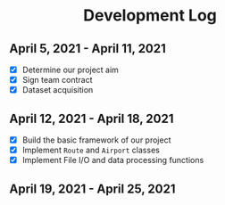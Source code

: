 <h1 align="center">Development Log</h1>

## April 5, 2021 - April 11, 2021
- [x] Determine our project aim
- [x] Sign team contract
- [x] Dataset acquisition

## April 12, 2021 - April 18, 2021
- [x] Build the basic framework of our project
- [x] Implement `Route` and `Airport` classes
- [x] Implement File I/O and data processing functions

## April 19, 2021 - April 25, 2021
